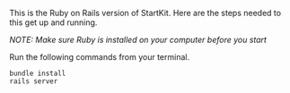 This is the Ruby on Rails version of StartKit. Here are the steps needed to this get up and running.

*NOTE: Make sure Ruby is installed on your computer before you start*

Run the following commands from your terminal.

```
bundle install
rails server
```
